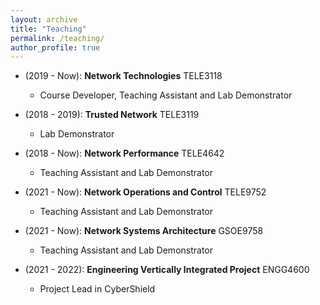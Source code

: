 ```yaml
---
layout: archive
title: "Teaching"
permalink: /teaching/
author_profile: true
---
```


<!-- {% include base_path %}

{% for post in site.teaching reversed %}
  {% include archive-single.html %}
{% endfor %} -->

* (2019 - Now): **Network Technologies** TELE3118
  * Course Developer, Teaching Assistant and Lab Demonstrator

* (2018 - 2019): **Trusted Network** TELE3119
  * Lab Demonstrator

* (2018 - Now): **Network Performance** TELE4642
  * Teaching Assistant and Lab Demonstrator

* (2021 - Now): **Network Operations and Control** TELE9752
  * Teaching Assistant and Lab Demonstrator

* (2021 - Now): **Network Systems Architecture** GSOE9758
  * Teaching Assistant and Lab Demonstrator

* (2021 - 2022): **Engineering Vertically Integrated Project** ENGG4600
  * Project Lead in CyberShield